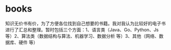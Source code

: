 # books

知识无价书有价，为了方便各位找到自己想要的书籍。我对我认为比较好的电子书进行了汇总和整理。暂时包括三个方面：1、语言类（Java、Go、Python、Js 等）2、算法类（数据结构与算法、机器学习、数据分析 等）3、其他（网络、数据库、硬件 等）

